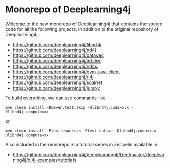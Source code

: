 # Monorepo of Deeplearning4j

Welcome to the new monorepo of Deeplearning4j that contains the source code for all the following projects, in addition to the original repository of Deeplearning4j:

 * https://github.com/deeplearning4j/libnd4j
 * https://github.com/deeplearning4j/nd4j
 * https://github.com/deeplearning4j/datavec
 * https://github.com/deeplearning4j/arbiter
 * https://github.com/deeplearning4j/nd4s
 * https://github.com/deeplearning4j/gym-java-client
 * https://github.com/deeplearning4j/rl4j
 * https://github.com/deeplearning4j/scalnet
 * https://github.com/deeplearning4j/jumpy

To build everything, we can use commands like
```
mvn clean install -Dmaven.test.skip -Dlibnd4j.cuda=x.x -Dlibnd4j.compute=xx
```
or
```
mvn clean install -Ptestresources -Ptest-native -Dlibnd4j.cuda=x.x -Dlibnd4j.compute=xx
```
Also included in the monorepo is a tutorial series in Zeppelin available in:
 * https://github.com/deeplearning4j/deeplearning4j/tree/master/deeplearning4j/dl4j-examples/tutorials
